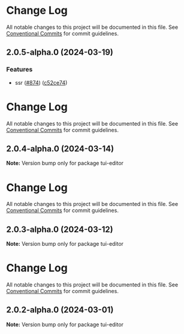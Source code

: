 # Change Log

All notable changes to this project will be documented in this file. See
[Conventional Commits](https://conventionalcommits.org) for commit guidelines.

## 2.0.5-alpha.0 (2024-03-19)

### Features

- ssr ([#874](https://github.com/taiga-family/tui-editor/issues/874))
  ([c52ce74](https://github.com/taiga-family/tui-editor/commit/c52ce74ec12505896665fd0520ddf27e101f0ee8))

# Change Log

All notable changes to this project will be documented in this file. See
[Conventional Commits](https://conventionalcommits.org) for commit guidelines.

## 2.0.4-alpha.0 (2024-03-14)

**Note:** Version bump only for package tui-editor

# Change Log

All notable changes to this project will be documented in this file. See
[Conventional Commits](https://conventionalcommits.org) for commit guidelines.

## 2.0.3-alpha.0 (2024-03-12)

**Note:** Version bump only for package tui-editor

# Change Log

All notable changes to this project will be documented in this file. See
[Conventional Commits](https://conventionalcommits.org) for commit guidelines.

## 2.0.2-alpha.0 (2024-03-01)

**Note:** Version bump only for package tui-editor

